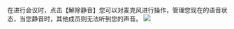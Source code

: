 
在进行会议时，点击【解除静音】您可以对麦克风进行操作，管理您现在的语音状态，当您静音时，其他成员则无法听到您的声音。
![](https://main.qcloudimg.com/raw/a42225b33fc90739a5997de73004bd49.jpg)
